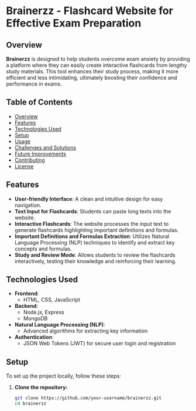 # Brainerzz - Flashcard Website for Effective Exam Preparation

## Overview
**Brainerzz** is designed to help students overcome exam anxiety by providing a platform where they can easily create interactive flashcards from lengthy study materials. This tool enhances their study process, making it more efficient and less intimidating, ultimately boosting their confidence and performance in exams.

## Table of Contents
- [Overview](#overview)
- [Features](#features)
- [Technologies Used](#technologies-used)
- [Setup](#setup)
- [Usage](#usage)
- [Challenges and Solutions](#challenges-and-solutions)
- [Future Improvements](#future-improvements)
- [Contributing](#contributing)
- [License](#license)

## Features
- **User-friendly Interface**: A clean and intuitive design for easy navigation.
- **Text Input for Flashcards**: Students can paste long texts into the website.
- **Interactive Flashcards**: The website processes the input text to generate flashcards highlighting important definitions and formulas.
- **Important Definitions and Formulas Extraction**: Utilizes Natural Language Processing (NLP) techniques to identify and extract key concepts and formulas.
- **Study and Review Mode**: Allows students to review the flashcards interactively, testing their knowledge and reinforcing their learning.

## Technologies Used
- **Frontend**:
  - HTML, CSS, JavaScript
- **Backend**:
  - Node.js, Express
  - MongoDB
- **Natural Language Processing (NLP)**:
  - Advanced algorithms for extracting key information
- **Authentication**:
  - JSON Web Tokens (JWT) for secure user login and registration

## Setup
To set up the project locally, follow these steps:

1. **Clone the repository:**
   ```bash
   git clone https://github.com/your-username/brainerzz.git
   cd brainerzz

